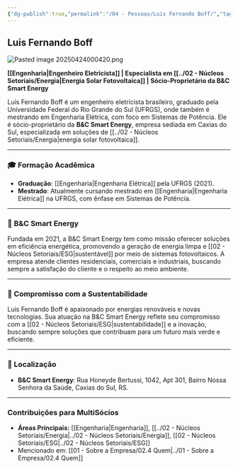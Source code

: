 ```yaml
---
{"dg-publish":true,"permalink":"/04 - Pessoas/Luis Fernando Boff/","tags":["person","profile","engenharia","energia","sustentabilidade","empreendedor"],"noteIcon":""}
---
```



## Luis Fernando Boff

![Pasted image 20250424000420.png](/img/user/Pasted%20image%2020250424000420.png)

**[[Engenharia\|Engenheiro Eletricista]] | Especialista em [[../02 - Núcleos Setoriais/Energia\|Energia Solar Fotovoltaica]] | Sócio-Proprietário da B&C Smart Energy**

Luis Fernando Boff é um engenheiro eletricista brasileiro, graduado pela Universidade Federal do Rio Grande do Sul (UFRGS), onde também é mestrando em Engenharia Elétrica, com foco em Sistemas de Potência. Ele é sócio-proprietário da **B&C Smart Energy**, empresa sediada em Caxias do Sul, especializada em soluções de [[../02 - Núcleos Setoriais/Energia\|energia solar fotovoltaica]].

---

### 🎓 Formação Acadêmica

*   **Graduação**: [[Engenharia\|Engenharia Elétrica]] pela UFRGS (2021).
*   **Mestrado**: Atualmente cursando mestrado em [[Engenharia\|Engenharia Elétrica]] na UFRGS, com ênfase em Sistemas de Potência.

---

### 🏢 B&C Smart Energy

Fundada em 2021, a B&C Smart Energy tem como missão oferecer soluções em eficiência energética, promovendo a geração de energia limpa e [[02 - Núcleos Setoriais/ESG\|sustentável]] por meio de sistemas fotovoltaicos. A empresa atende clientes residenciais, comerciais e industriais, buscando sempre a satisfação do cliente e o respeito ao meio ambiente.

---

### 🌱 Compromisso com a Sustentabilidade

Luis Fernando Boff é apaixonado por energias renováveis e novas tecnologias. Sua atuação na B&C Smart Energy reflete seu compromisso com a [[02 - Núcleos Setoriais/ESG\|sustentabilidade]] e a inovação, buscando sempre soluções que contribuam para um futuro mais verde e eficiente.

---

### 📍 Localização

*   **B&C Smart Energy**: Rua Honeyde Bertussi, 1042, Apt 301, Bairro Nossa Senhora da Saúde, Caxias do Sul, RS.

---

### Contribuições para MultiSócios
*   **Áreas Principais:** [[Engenharia\|Engenharia]], [[../02 - Núcleos Setoriais/Energia\|../02 - Núcleos Setoriais/Energia]], [[02 - Núcleos Setoriais/ESG\|../02 - Núcleos Setoriais/ESG]]
*   Mencionado em: [[01 - Sobre a Empresa/02.4 Quem\|../01 - Sobre a Empresa/02.4 Quem]]